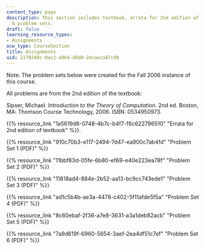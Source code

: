 ```yaml
---
content_type: page
description: This section includes textbook, errata for 2nd edition of textbook, and
  6 problem sets.
draft: false
learning_resource_types:
- Assignments
ocw_type: CourseSection
title: Assignments
uid: 227024dc-0ac2-a8b4-d6b0-24caeca87cd8
---
```

Note: The problem sets below were created for the Fall 2006 instance of this course.  

All problems are from the 2nd edition of the textbook:

Sipser, Michael. *Introduction to the Theory of Computation*. 2nd ed. Boston, MA: Thomson Course Technology, 2006. ISBN: 0534950973.

{{% resource_link "1a5619d8-0748-4b7c-b4f7-f6c622796510" "Errata for 2nd edition of textbook" %}}.

{{% resource_link "910c70b3-e117-2494-7d47-ea900c7ab4fd" "Problem Set 1 (PDF)" %}}

{{% resource_link "11bbf83d-05fe-6b80-ef69-e40e223ea78f" "Problem Set 2 (PDF)" %}}

{{% resource_link "11818ad4-884e-2b52-aa13-bc9cc743ede1" "Problem Set 3 (PDF)" %}}

{{% resource_link "ad1c5b4b-ae3a-4478-c402-5f11afde5f5a" "Problem Set 4 (PDF)" %}}

{{% resource_link "8c60ebaf-2f36-a7e8-3631-a3a1deb82acb" "Problem Set 5 (PDF)" %}}

{{% resource_link "7a9d619f-6960-5654-3aef-2ea4df51c7ef" "Problem Set 6 (PDF)" %}}